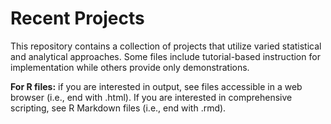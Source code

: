 # Recent Projects
This repository contains a collection of projects that utilize varied statistical and analytical approaches. Some files include tutorial-based instruction for implementation while others provide only demonstrations.  

**For R files:** if you are interested in output, see files accessible in a web browser (i.e., end with .html). If you are interested in comprehensive scripting, see R Markdown files (i.e., end with .rmd). 
